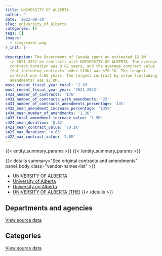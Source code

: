 ```yaml
---
title: UNIVERSITY OF ALBERTA
author: ''
date: '2022-08-30'
slug: university_of_alberta
categories: []
tags: []
images:
  - /img/cover.png
r_init: |-
  
description: The Government of Canada spent an estimated $2.1M
  in 2021-2022 on contracts with UNIVERSITY OF ALBERTA. The average
  contract duration was 0.82 years, and the average contract value
  (not including contracts under $10k) was $70.1K. The longest
  contract was 4.65 years. The largest contract by value (including
  amendments) was $2.0M.
most_recent_fiscal_year_total: '2.1M'
most_recent_fiscal_year_year: '2021-2022'
s431_number_of_contracts: '176'
s431_number_of_contracts_with_amendments: '25'
s431_number_of_contracts_amendments_percentage: '14%'
s432_mean_amendment_increase_percentage: '135%'
s434_mean_number_of_amendments: '1.36'
s433_total_amendment_increase_value: '1.5M'
s424_mean_duration: '0.82'
s421_mean_contract_value: '70.1K'
s425_max_duration: '4.65'
s422_max_contract_value: '2.0M'
---
```


<script src="/rmarkdown-libs/htmlwidgets/htmlwidgets.js"></script>
<link href="/rmarkdown-libs/datatables-css/datatables-crosstalk.css" rel="stylesheet" />
<script src="/rmarkdown-libs/datatables-binding/datatables.js"></script>
<script src="/rmarkdown-libs/jquery/jquery-3.6.0.min.js"></script>
<link href="/rmarkdown-libs/dt-core-bootstrap/css/dataTables.bootstrap.min.css" rel="stylesheet" />
<link href="/rmarkdown-libs/dt-core-bootstrap/css/dataTables.bootstrap.extra.css" rel="stylesheet" />
<script src="/rmarkdown-libs/dt-core-bootstrap/js/jquery.dataTables.min.js"></script>
<script src="/rmarkdown-libs/dt-core-bootstrap/js/dataTables.bootstrap.min.js"></script>
<link href="/rmarkdown-libs/crosstalk/css/crosstalk.min.css" rel="stylesheet" />
<script src="/rmarkdown-libs/crosstalk/js/crosstalk.min.js"></script>
<script src="/rmarkdown-libs/htmlwidgets/htmlwidgets.js"></script>
<link href="/rmarkdown-libs/datatables-css/datatables-crosstalk.css" rel="stylesheet" />
<script src="/rmarkdown-libs/datatables-binding/datatables.js"></script>
<script src="/rmarkdown-libs/jquery/jquery-3.6.0.min.js"></script>
<link href="/rmarkdown-libs/dt-core-bootstrap/css/dataTables.bootstrap.min.css" rel="stylesheet" />
<link href="/rmarkdown-libs/dt-core-bootstrap/css/dataTables.bootstrap.extra.css" rel="stylesheet" />
<script src="/rmarkdown-libs/dt-core-bootstrap/js/jquery.dataTables.min.js"></script>
<script src="/rmarkdown-libs/dt-core-bootstrap/js/dataTables.bootstrap.min.js"></script>
<link href="/rmarkdown-libs/crosstalk/css/crosstalk.min.css" rel="stylesheet" />
<script src="/rmarkdown-libs/crosstalk/js/crosstalk.min.js"></script>

{{< entity_summary_params >}}
{{< /entity_summary_params >}}

{{< details summary="See original contracts and amendments" panel_body_class="vendor-names-list" >}}
- [UNIVERSITY OF ALBERTA](https://search.open.canada.ca/en/ct/?sort=contract_value_f%20desc&page=1&search_text=%22UNIVERSITY%20OF%20ALBERTA%22)
- [University of Alberta](https://search.open.canada.ca/en/ct/?sort=contract_value_f%20desc&page=1&search_text=%22University%20of%20Alberta%22)
- [University og Alberta](https://search.open.canada.ca/en/ct/?sort=contract_value_f%20desc&page=1&search_text=%22University%20og%20Alberta%22)
- [UNIVERSITY OF ALBERTA (THE)](https://search.open.canada.ca/en/ct/?sort=contract_value_f%20desc&page=1&search_text=%22UNIVERSITY%20OF%20ALBERTA%20%28THE%29%22)
{{< /details >}}

## Departments and agencies

<div id="htmlwidget-1" style="width:100%;height:auto;" class="datatables html-widget"></div>
<script type="application/json" data-for="htmlwidget-1">{"x":{"style":"bootstrap","filter":"none","vertical":false,"data":[["<a href=\"/departments/aafc-aac/\">Agriculture and Agri-Food Canada<\/a>","<a href=\"/departments/cer-rec/\">Canada Energy Regulator<\/a>","<a href=\"/departments/cic/\">Immigration, Refugees and Citizenship Canada<\/a>","<a href=\"/departments/cnsc-ccsn/\">Canadian Nuclear Safety Commission<\/a>","<a href=\"/departments/csa-asc/\">Canadian Space Agency<\/a>","<a href=\"/departments/dfo-mpo/\">Fisheries and Oceans Canada<\/a>","<a href=\"/departments/dnd-mdn/\">National Defence<\/a>","<a href=\"/departments/ec/\">Environment and Climate Change Canada<\/a>","<a href=\"/departments/esdc-edsc/\">Employment and Social Development Canada<\/a>","<a href=\"/departments/hc-sc/\">Health Canada<\/a>","<a href=\"/departments/ic/\">Innovation, Science and Economic Development Canada<\/a>","<a href=\"/departments/isc-sac/\">Indigenous Services Canada<\/a>","<a href=\"/departments/nrc-cnrc/\">National Research Council Canada<\/a>","<a href=\"/departments/nrcan-rncan/\">Natural Resources Canada<\/a>","<a href=\"/departments/phac-aspc/\">Public Health Agency of Canada<\/a>","<a href=\"/departments/rcmp-grc/\">Royal Canadian Mounted Police<\/a>","<a href=\"/departments/tc/\">Transport Canada<\/a>"],[20921.18,20487.4,null,null,100862.07,51975,101666.67,171815.03,20819.12,113412.73,33834.21,null,467955.38,189709.15,1018194.49,13200,19171.43],[43657.86,null,14000,6931.02,109247.42,44100,16549.9,123163.34,null,43745.11,24675,null,943571.64,222916.35,1272733.84,null,9409.09],[48746.99,null,null,32522.48,294632.37,88357.5,183928.16,37875.13,null,61310.14,21560,3350.26,747437.32,160973.89,207566.1,null,48390.91],[51947.86,null,null,null,488572.4,0,62880,105651.21,null,null,2800,13895.99,679688.75,310713.95,367567.63,null,20000]],"container":"<table class=\"table table-striped table-hover row-border order-column display\">\n  <thead>\n    <tr>\n      <th>Department<\/th>\n      <th>2018-2019<\/th>\n      <th>2019-2020<\/th>\n      <th>2020-2021<\/th>\n      <th>2021-2022<\/th>\n    <\/tr>\n  <\/thead>\n<\/table>","options":{"order":[[4,"desc"]],"pageLength":10,"autoWidth":true,"columnDefs":[{"targets":1,"render":"function(data, type, row, meta) {\n    return type !== 'display' ? data : DTWidget.formatCurrency(data, \"$\", 2, 3, \",\", \".\", true, null);\n  }"},{"targets":2,"render":"function(data, type, row, meta) {\n    return type !== 'display' ? data : DTWidget.formatCurrency(data, \"$\", 2, 3, \",\", \".\", true, null);\n  }"},{"targets":3,"render":"function(data, type, row, meta) {\n    return type !== 'display' ? data : DTWidget.formatCurrency(data, \"$\", 2, 3, \",\", \".\", true, null);\n  }"},{"targets":4,"render":"function(data, type, row, meta) {\n    return type !== 'display' ? data : DTWidget.formatCurrency(data, \"$\", 2, 3, \",\", \".\", true, null);\n  }"},{"width":"16%","targets":[1,2,3,4]},{"className":"dt-right","targets":[1,2,3,4]}],"orderClasses":false}},"evals":["options.columnDefs.0.render","options.columnDefs.1.render","options.columnDefs.2.render","options.columnDefs.3.render"],"jsHooks":[]}</script>
<p class="text-right">
<a href="https://github.com/GoC-Spending/contracts-data/tree/main/data/out/vendors/university_of_alberta/summary_by_fiscal_year_by_department.csv" class="source-data-link btn btn-link">View source data</a>
</p>

## Categories

<div id="htmlwidget-2" style="width:100%;height:auto;" class="datatables html-widget"></div>
<script type="application/json" data-for="htmlwidget-2">{"x":{"style":"bootstrap","filter":"none","vertical":false,"data":[["<a href=\"/categories/other/\">(Other)<\/a>","<a href=\"/categories/facilities_and_construction/\">Facilities and construction<\/a>","<a href=\"/categories/professional_services/\">Professional services<\/a>","<a href=\"/categories/industrial_products_and_services/\">Industrial products and services<\/a>","<a href=\"/categories/human_capital/\">Human capital<\/a>"],[22000,478338.05,1501167.48,20479.15,322039.16],[null,429191.05,2315264.51,25929.49,104315.52],[null,575725.78,1238233.4,null,122692.07],[0,439786.57,1457280.98,null,206650.23]],"container":"<table class=\"table table-striped table-hover row-border order-column display\">\n  <thead>\n    <tr>\n      <th>Category<\/th>\n      <th>2018-2019<\/th>\n      <th>2019-2020<\/th>\n      <th>2020-2021<\/th>\n      <th>2021-2022<\/th>\n    <\/tr>\n  <\/thead>\n<\/table>","options":{"order":[[4,"desc"]],"dom":"t","pageLength":30,"autoWidth":true,"columnDefs":[{"targets":1,"render":"function(data, type, row, meta) {\n    return type !== 'display' ? data : DTWidget.formatCurrency(data, \"$\", 2, 3, \",\", \".\", true, null);\n  }"},{"targets":2,"render":"function(data, type, row, meta) {\n    return type !== 'display' ? data : DTWidget.formatCurrency(data, \"$\", 2, 3, \",\", \".\", true, null);\n  }"},{"targets":3,"render":"function(data, type, row, meta) {\n    return type !== 'display' ? data : DTWidget.formatCurrency(data, \"$\", 2, 3, \",\", \".\", true, null);\n  }"},{"targets":4,"render":"function(data, type, row, meta) {\n    return type !== 'display' ? data : DTWidget.formatCurrency(data, \"$\", 2, 3, \",\", \".\", true, null);\n  }"},{"width":"16%","targets":[1,2,3,4]},{"className":"dt-right","targets":[1,2,3,4]}],"orderClasses":false,"lengthMenu":[10,25,30,50,100]}},"evals":["options.columnDefs.0.render","options.columnDefs.1.render","options.columnDefs.2.render","options.columnDefs.3.render"],"jsHooks":[]}</script>
<p class="text-right">
<a href="https://github.com/GoC-Spending/contracts-data/tree/main/data/out/vendors/university_of_alberta/summary_by_fiscal_year_by_category.csv" class="source-data-link btn btn-link">View source data</a>
</p>
